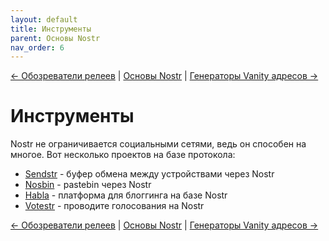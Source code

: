```yaml
---
layout: default
title: Инструменты
parent: Основы Nostr
nav_order: 6
---
```


[← Обозреватели релеев](https://nostr.21ideas.org/docs/basics/explorers.html) | [Основы Nostr](https://nostr.21ideas.org/docs/basics/basics.html) | [Генераторы Vanity адресов →](https://nostr.21ideas.org/docs/basics/vanity_address.html)

# Инструменты
Nostr не ограничивается социальными сетями, ведь он способен на многое. Вот несколько проектов на базе протокола:

* [Sendstr](https://sendstr.com/) - буфер обмена между устройствами через Nostr
* [Nosbin](https://nosbin.com/) - pastebin через Nostr
* [Habla](https://habla.news/) - платформа для блоггинга на базе Nostr
* [Votestr](https://votestr.com/) - проводите голосования на Nostr

[← Обозреватели релеев](https://nostr.21ideas.org/docs/basics/explorers.html) | [Основы Nostr](https://nostr.21ideas.org/docs/basics/basics.html) | [Генераторы Vanity адресов →](https://nostr.21ideas.org/docs/basics/vanity_address.html)
